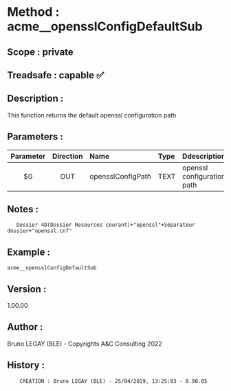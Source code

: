 ﻿# **Method :** acme__opensslConfigDefaultSub
## **Scope :** private
## **Treadsafe :** capable ✅ 
## **Description :** 
This function returns the default openssl configuration path
## **Parameters :** 
| Parameter | Direction | Name | Type | Ddescription | 
|:----:|:----:|:----|:----|:----| 
| $0 | OUT | opensslConfigPath | TEXT | openssl configuration path | 

## **Notes :** 

       Dossier 4D(Dossier Resources courant)+"openssl"+Séparateur dossier+"openssl.cnf"
## **Example :** 
```
acme__opensslConfigDefaultSub
```
## **Version :** 
1.00.00
## **Author :** 
Bruno LEGAY (BLE) - Copyrights A&C Consulting 2022
## **History :** 
 
        CREATION : Bruno LEGAY (BLE) - 25/04/2019, 13:25:03 - 0.90.05
